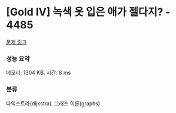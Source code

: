 # [Gold IV] 녹색 옷 입은 애가 젤다지? - 4485 

[문제 링크](https://www.acmicpc.net/problem/4485) 

### 성능 요약

메모리: 1304 KB, 시간: 8 ms

### 분류

다익스트라(dijkstra), 그래프 이론(graphs)

